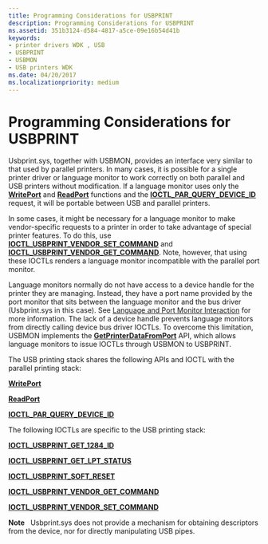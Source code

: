 ```yaml
---
title: Programming Considerations for USBPRINT
description: Programming Considerations for USBPRINT
ms.assetid: 351b3124-d584-4817-a5ce-09e16b54d41b
keywords:
- printer drivers WDK , USB
- USBPRINT
- USBMON
- USB printers WDK
ms.date: 04/20/2017
ms.localizationpriority: medium
---
```


# Programming Considerations for USBPRINT





Usbprint.sys, together with USBMON, provides an interface very similar to that used by parallel printers. In many cases, it is possible for a single printer driver or language monitor to work correctly on both parallel and USB printers without modification. If a language monitor uses only the [**WritePort**](https://docs.microsoft.com/windows-hardware/drivers/ddi/winsplp/nf-winsplp-writeport) and [**ReadPort**](https://docs.microsoft.com/windows-hardware/drivers/ddi/winsplp/nf-winsplp-readport) functions and the [**IOCTL\_PAR\_QUERY\_DEVICE\_ID**](https://docs.microsoft.com/windows-hardware/drivers/ddi/ntddpar/ni-ntddpar-ioctl_par_query_device_id) request, it will be portable between USB and parallel printers.

In some cases, it might be necessary for a language monitor to make vendor-specific requests to a printer in order to take advantage of special printer features. To do this, use [**IOCTL\_USBPRINT\_VENDOR\_SET\_COMMAND**](https://docs.microsoft.com/windows-hardware/drivers/ddi/usbprint/ni-usbprint-ioctl_usbprint_vendor_set_command) and [**IOCTL\_USBPRINT\_VENDOR\_GET\_COMMAND**](https://docs.microsoft.com/windows-hardware/drivers/ddi/usbprint/ni-usbprint-ioctl_usbprint_vendor_get_command). Note, however, that using these IOCTLs renders a language monitor incompatible with the parallel port monitor.

Language monitors normally do not have access to a device handle for the printer they are managing. Instead, they have a port name provided by the port monitor that sits between the language monitor and the bus driver (Usbprint.sys in this case). See [Language and Port Monitor Interaction](language-and-port-monitor-interaction.md) for more information. The lack of a device handle prevents language monitors from directly calling device bus driver IOCTLs. To overcome this limitation, USBMON implements the [**GetPrinterDataFromPort**](https://docs.microsoft.com/previous-versions/ff550506(v=vs.85)) API, which allows language monitors to issue IOCTLs through USBMON to USBPRINT.

The USB printing stack shares the following APIs and IOCTL with the parallel printing stack:

[**WritePort**](https://docs.microsoft.com/windows-hardware/drivers/ddi/winsplp/nf-winsplp-writeport)

[**ReadPort**](https://docs.microsoft.com/windows-hardware/drivers/ddi/winsplp/nf-winsplp-readport)

[**IOCTL\_PAR\_QUERY\_DEVICE\_ID**](https://docs.microsoft.com/windows-hardware/drivers/ddi/ntddpar/ni-ntddpar-ioctl_par_query_device_id)

The following IOCTLs are specific to the USB printing stack:

[**IOCTL\_USBPRINT\_GET\_1284\_ID**](https://docs.microsoft.com/windows-hardware/drivers/ddi/usbprint/ni-usbprint-ioctl_usbprint_get_1284_id)

[**IOCTL\_USBPRINT\_GET\_LPT\_STATUS**](https://docs.microsoft.com/windows-hardware/drivers/ddi/usbprint/ni-usbprint-ioctl_usbprint_get_lpt_status)

[**IOCTL\_USBPRINT\_SOFT\_RESET**](https://docs.microsoft.com/windows-hardware/drivers/ddi/usbprint/ni-usbprint-ioctl_usbprint_soft_reset)

[**IOCTL\_USBPRINT\_VENDOR\_GET\_COMMAND**](https://docs.microsoft.com/windows-hardware/drivers/ddi/usbprint/ni-usbprint-ioctl_usbprint_vendor_get_command)

[**IOCTL\_USBPRINT\_VENDOR\_SET\_COMMAND**](https://docs.microsoft.com/windows-hardware/drivers/ddi/usbprint/ni-usbprint-ioctl_usbprint_vendor_set_command)

**Note**   Usbprint.sys does not provide a mechanism for obtaining descriptors from the device, nor for directly manipulating USB pipes.

 

 

 




